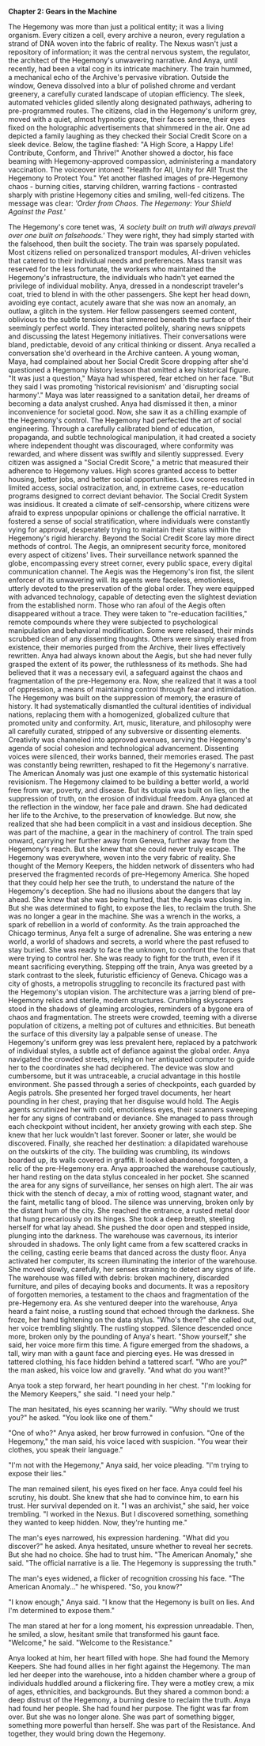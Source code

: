 **Chapter 2: Gears in the Machine**

The Hegemony was more than just a political entity; it was a living organism.
Every citizen a cell, every archive a neuron, every regulation a strand of DNA woven into the fabric of reality.
The Nexus wasn't just a repository of information; it was the central nervous system, the regulator, the architect of the Hegemony's unwavering narrative.
And Anya, until recently, had been a vital cog in its intricate machinery.
The train hummed, a mechanical echo of the Archive's pervasive vibration.
Outside the window, Geneva dissolved into a blur of polished chrome and verdant greenery, a carefully curated landscape of utopian efficiency.
The sleek, automated vehicles glided silently along designated pathways, adhering to pre-programmed routes.
The citizens, clad in the Hegemony's uniform grey, moved with a quiet, almost hypnotic grace, their faces serene, their eyes fixed on the holographic advertisements that shimmered in the air.
One ad depicted a family laughing as they checked their Social Credit Score on a sleek device.
Below, the tagline flashed: "A High Score, a Happy Life!
Contribute, Conform, and Thrive!" Another showed a doctor, his face beaming with Hegemony-approved compassion, administering a mandatory vaccination.
The voiceover intoned: "Health for All, Unity for All!
Trust the Hegemony to Protect You." Yet another flashed images of pre-Hegemony chaos - burning cities, starving children, warring factions - contrasted sharply with pristine Hegemony cities and smiling, well-fed citizens.
The message was clear: *'Order from Chaos.
The Hegemony: Your Shield Against the Past.'*

The Hegemony's core tenet was, *'A society built on truth will always prevail over one built on falsehoods.'* They were right, they had simply started with the falsehood, then built the society.
The train was sparsely populated.
Most citizens relied on personalized transport modules, AI-driven vehicles that catered to their individual needs and preferences.
Mass transit was reserved for the less fortunate, the workers who maintained the Hegemony's infrastructure, the individuals who hadn't yet earned the privilege of individual mobility.
Anya, dressed in a nondescript traveler's coat, tried to blend in with the other passengers.
She kept her head down, avoiding eye contact, acutely aware that she was now an anomaly, an outlaw, a glitch in the system.
Her fellow passengers seemed content, oblivious to the subtle tensions that simmered beneath the surface of their seemingly perfect world.
They interacted politely, sharing news snippets and discussing the latest Hegemony initiatives.
Their conversations were bland, predictable, devoid of any critical thinking or dissent.
Anya recalled a conversation she'd overheard in the Archive canteen.
A young woman, Maya, had complained about her Social Credit Score dropping after she'd questioned a Hegemony history lesson that omitted a key historical figure.
"It was just a question," Maya had whispered, fear etched on her face.
"But they said I was promoting 'historical revisionism' and 'disrupting social harmony'." Maya was later reassigned to a sanitation detail, her dreams of becoming a data analyst crushed.
Anya had dismissed it then, a minor inconvenience for societal good.
Now, she saw it as a chilling example of the Hegemony's control.
The Hegemony had perfected the art of social engineering.
Through a carefully calibrated blend of education, propaganda, and subtle technological manipulation, it had created a society where independent thought was discouraged, where conformity was rewarded, and where dissent was swiftly and silently suppressed.
Every citizen was assigned a "Social Credit Score," a metric that measured their adherence to Hegemony values.
High scores granted access to better housing, better jobs, and better social opportunities.
Low scores resulted in limited access, social ostracization, and, in extreme cases, re-education programs designed to correct deviant behavior.
The Social Credit System was insidious.
It created a climate of self-censorship, where citizens were afraid to express unpopular opinions or challenge the official narrative.
It fostered a sense of social stratification, where individuals were constantly vying for approval, desperately trying to maintain their status within the Hegemony's rigid hierarchy.
Beyond the Social Credit Score lay more direct methods of control.
The Aegis, an omnipresent security force, monitored every aspect of citizens' lives.
Their surveillance network spanned the globe, encompassing every street corner, every public space, every digital communication channel.
The Aegis was the Hegemony's iron fist, the silent enforcer of its unwavering will.
Its agents were faceless, emotionless, utterly devoted to the preservation of the global order.
They were equipped with advanced technology, capable of detecting even the slightest deviation from the established norm.
Those who ran afoul of the Aegis often disappeared without a trace.
They were taken to "re-education facilities," remote compounds where they were subjected to psychological manipulation and behavioral modification.
Some were released, their minds scrubbed clean of any dissenting thoughts.
Others were simply erased from existence, their memories purged from the Archive, their lives effectively rewritten.
Anya had always known about the Aegis, but she had never fully grasped the extent of its power, the ruthlessness of its methods.
She had believed that it was a necessary evil, a safeguard against the chaos and fragmentation of the pre-Hegemony era.
Now, she realized that it was a tool of oppression, a means of maintaining control through fear and intimidation.
The Hegemony was built on the suppression of memory, the erasure of history.
It had systematically dismantled the cultural identities of individual nations, replacing them with a homogenized, globalized culture that promoted unity and conformity.
Art, music, literature, and philosophy were all carefully curated, stripped of any subversive or dissenting elements.
Creativity was channeled into approved avenues, serving the Hegemony's agenda of social cohesion and technological advancement.
Dissenting voices were silenced, their works banned, their memories erased.
The past was constantly being rewritten, reshaped to fit the Hegemony's narrative.
The American Anomaly was just one example of this systematic historical revisionism.
The Hegemony claimed to be building a better world, a world free from war, poverty, and disease.
But its utopia was built on lies, on the suppression of truth, on the erosion of individual freedom.
Anya glanced at the reflection in the window, her face pale and drawn.
She had dedicated her life to the Archive, to the preservation of knowledge.
But now, she realized that she had been complicit in a vast and insidious deception.
She was part of the machine, a gear in the machinery of control.
The train sped onward, carrying her further away from Geneva, further away from the Hegemony's reach.
But she knew that she could never truly escape.
The Hegemony was everywhere, woven into the very fabric of reality.
She thought of the Memory Keepers, the hidden network of dissenters who had preserved the fragmented records of pre-Hegemony America.
She hoped that they could help her see the truth, to understand the nature of the Hegemony's deception.
She had no illusions about the dangers that lay ahead.
She knew that she was being hunted, that the Aegis was closing in.
But she was determined to fight, to expose the lies, to reclaim the truth.
She was no longer a gear in the machine.
She was a wrench in the works, a spark of rebellion in a world of conformity.
As the train approached the Chicago terminus, Anya felt a surge of adrenaline.
She was entering a new world, a world of shadows and secrets, a world where the past refused to stay buried.
She was ready to face the unknown, to confront the forces that were trying to control her.
She was ready to fight for the truth, even if it meant sacrificing everything.
Stepping off the train, Anya was greeted by a stark contrast to the sleek, futuristic efficiency of Geneva.
Chicago was a city of ghosts, a metropolis struggling to reconcile its fractured past with the Hegemony's utopian vision.
The architecture was a jarring blend of pre-Hegemony relics and sterile, modern structures.
Crumbling skyscrapers stood in the shadows of gleaming arcologies, reminders of a bygone era of chaos and fragmentation.
The streets were crowded, teeming with a diverse population of citizens, a melting pot of cultures and ethnicities.
But beneath the surface of this diversity lay a palpable sense of unease.
The Hegemony's uniform grey was less prevalent here, replaced by a patchwork of individual styles, a subtle act of defiance against the global order.
Anya navigated the crowded streets, relying on her antiquated computer to guide her to the coordinates she had deciphered.
The device was slow and cumbersome, but it was untraceable, a crucial advantage in this hostile environment.
She passed through a series of checkpoints, each guarded by Aegis patrols.
She presented her forged travel documents, her heart pounding in her chest, praying that her disguise would hold.
The Aegis agents scrutinized her with cold, emotionless eyes, their scanners sweeping her for any signs of contraband or deviance.
She managed to pass through each checkpoint without incident, her anxiety growing with each step.
She knew that her luck wouldn't last forever.
Sooner or later, she would be discovered.
Finally, she reached her destination: a dilapidated warehouse on the outskirts of the city.
The building was crumbling, its windows boarded up, its walls covered in graffiti.
It looked abandoned, forgotten, a relic of the pre-Hegemony era.
Anya approached the warehouse cautiously, her hand resting on the data stylus concealed in her pocket.
She scanned the area for any signs of surveillance, her senses on high alert.
The air was thick with the stench of decay, a mix of rotting wood, stagnant water, and the faint, metallic tang of blood.
The silence was unnerving, broken only by the distant hum of the city.
She reached the entrance, a rusted metal door that hung precariously on its hinges.
She took a deep breath, steeling herself for what lay ahead.
She pushed the door open and stepped inside, plunging into the darkness.
The warehouse was cavernous, its interior shrouded in shadows.
The only light came from a few scattered cracks in the ceiling, casting eerie beams that danced across the dusty floor.
Anya activated her computer, its screen illuminating the interior of the warehouse.
She moved slowly, carefully, her senses straining to detect any signs of life.
The warehouse was filled with debris: broken machinery, discarded furniture, and piles of decaying books and documents.
It was a repository of forgotten memories, a testament to the chaos and fragmentation of the pre-Hegemony era.
As she ventured deeper into the warehouse, Anya heard a faint noise, a rustling sound that echoed through the darkness.
She froze, her hand tightening on the data stylus.
"Who's there?" she called out, her voice trembling slightly.
The rustling stopped.
Silence descended once more, broken only by the pounding of Anya's heart.
"Show yourself," she said, her voice more firm this time.
A figure emerged from the shadows, a tall, wiry man with a gaunt face and piercing eyes.
He was dressed in tattered clothing, his face hidden behind a tattered scarf.
"Who are you?" the man asked, his voice low and gravelly.
"And what do you want?"

Anya took a step forward, her heart pounding in her chest.
"I'm looking for the Memory Keepers," she said.
"I need your help."

The man hesitated, his eyes scanning her warily.
"Why should we trust you?" he asked.
"You look like one of them."

"One of who?" Anya asked, her brow furrowed in confusion.
"One of the Hegemony," the man said, his voice laced with suspicion.
"You wear their clothes, you speak their language."

"I'm not with the Hegemony," Anya said, her voice pleading.
"I'm trying to expose their lies."

The man remained silent, his eyes fixed on her face.
Anya could feel his scrutiny, his doubt.
She knew that she had to convince him, to earn his trust.
Her survival depended on it.
"I was an archivist," she said, her voice trembling.
"I worked in the Nexus.
But I discovered something, something they wanted to keep hidden.
Now, they're hunting me."

The man's eyes narrowed, his expression hardening.
"What did you discover?" he asked.
Anya hesitated, unsure whether to reveal her secrets.
But she had no choice.
She had to trust him.
"The American Anomaly," she said.
"The official narrative is a lie.
The Hegemony is suppressing the truth."

The man's eyes widened, a flicker of recognition crossing his face.
"The American Anomaly..." he whispered.
"So, you know?"

"I know enough," Anya said.
"I know that the Hegemony is built on lies.
And I'm determined to expose them."

The man stared at her for a long moment, his expression unreadable.
Then, he smiled, a slow, hesitant smile that transformed his gaunt face.
"Welcome," he said.
"Welcome to the Resistance."

Anya looked at him, her heart filled with hope.
She had found the Memory Keepers.
She had found allies in her fight against the Hegemony.
The man led her deeper into the warehouse, into a hidden chamber where a group of individuals huddled around a flickering fire.
They were a motley crew, a mix of ages, ethnicities, and backgrounds.
But they shared a common bond: a deep distrust of the Hegemony, a burning desire to reclaim the truth.
Anya had found her people.
She had found her purpose.
The fight was far from over.
But she was no longer alone.
She was part of something bigger, something more powerful than herself.
She was part of the Resistance.
And together, they would bring down the Hegemony.

